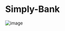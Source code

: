 # Simply-Bank

![image](https://github.com/user-attachments/assets/c6492536-ab1e-4e3e-ae20-ec060d2ddf18)
